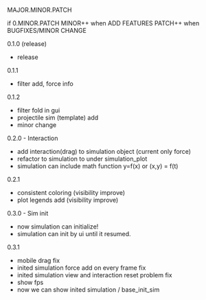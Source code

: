 MAJOR.MINOR.PATCH

if 0.MINOR.PATCH
MINOR++ when ADD FEATURES
PATCH++ when BUGFIXES/MINOR CHANGE

0.1.0 (release)
- release

0.1.1
- filter add, force info

0.1.2 
- filter fold in gui
- projectile sim (template) add
- minor change

0.2.0 - Interaction
- add interaction(drag) to simulation object (current only force)
- refactor to simulation to under simulation_plot
- simulation can include math function y=f(x) or (x,y) = f(t)

0.2.1
- consistent coloring (visibility improve)
- plot legends add (visibility improve)

0.3.0 - Sim init
- now simulation can initialize!
- simulation can init by ui until it resumed.

0.3.1
- mobile drag fix
- inited simulation force add on every frame fix
- inited simulation view and interaction reset problem fix
- show fps
- now we can show inited simulation / base_init_sim